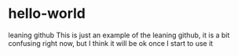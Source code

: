# hello-world
leaning github
This is just an example of the leaning github, it is a bit confusing right now, but I think it will be ok once I start to use it
